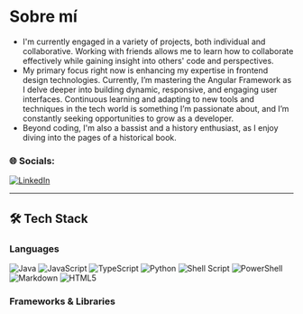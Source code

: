 # Sobre mí
- I'm currently engaged in a variety of projects, both individual and collaborative. Working with friends allows me to learn how to collaborate effectively while gaining insight into others' code and perspectives.
- My primary focus right now is enhancing my expertise in frontend design technologies. Currently, I’m mastering the Angular Framework as I delve deeper into building dynamic, responsive, and engaging user interfaces. Continuous learning and adapting to new tools and techniques in the tech world is something I’m passionate about, and I’m constantly seeking opportunities to grow as a developer.
- Beyond coding, I'm also a bassist and a history enthusiast, as I enjoy diving into the pages of a historical book.

### 🌐 Socials:
[![LinkedIn](https://img.shields.io/badge/LinkedIn-0077B5?style=for-the-badge&logo=linkedin&logoColor=white)](https://www.linkedin.com/in/antonio-mulero-l%C3%B3pez-51b86827b/)

---

## 🛠️ Tech Stack

### Languages
![Java](https://img.shields.io/badge/Java-ED8B00?style=for-the-badge&logo=java&logoColor=white)
![JavaScript](https://img.shields.io/badge/JavaScript-323330?style=for-the-badge&logo=javascript&logoColor=F7DF1E)
![TypeScript](https://img.shields.io/badge/TypeScript-007ACC?style=for-the-badge&logo=typescript&logoColor=white)
![Python](https://img.shields.io/badge/Python-3670A0?style=for-the-badge&logo=python&logoColor=ffdd54)
![Shell Script](https://img.shields.io/badge/Shell_Script-121011?style=for-the-badge&logo=gnu-bash&logoColor=white)
![PowerShell](https://img.shields.io/badge/PowerShell-5391FE?style=for-the-badge&logo=powershell&logoColor=white)
![Markdown](https://img.shields.io/badge/Markdown-000000?style=for-the-badge&logo=markdown&logoColor=white)
![HTML5](https://img.shields.io/badge/HTML5-E34F26?style=for-the-badge&logo=html5&logoColor=white)

### Frameworks & Libraries
<!-- Aquí puedes agregar los iconos de los frameworks y librerías que uses -->
